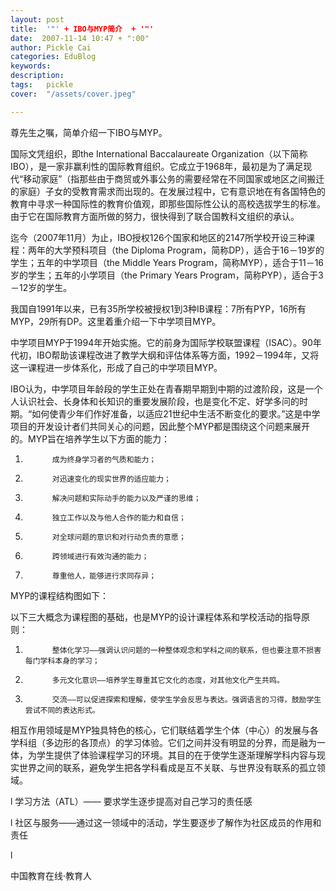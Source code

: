 ```yaml
---
layout: post  
title:  '"' + IBO与MYP简介  + '"'
date:  2007-11-14 10:47 + ":00" 
author: Pickle Cai  
categories: EduBlog  
keywords: 
description:   
tags:	pickle   
cover:  "/assets/cover.jpeg"  

---  
```

    


尊先生之嘱，简单介绍一下IBO与MYP。



国际文凭组织，即the International Baccalaureate Organization（以下简称IBO），是一家非赢利性的国际教育组织。它成立于1968年，最初是为了满足现代“移动家庭”（指那些由于商贸或外事公务的需要经常在不同国家或地区之间搬迁的家庭）子女的受教育需求而出现的。在发展过程中，它有意识地在有各国特色的教育中寻求一种国际性的教育价值观，即那些国际性公认的高校选拔学生的标准。由于它在国际教育方面所做的努力，很快得到了联合国教科文组织的承认。



迄今（2007年11月）为止，IBO授权126个国家和地区的2147所学校开设三种课程：两年的大学预科项目（the Diploma Program，简称DP），适合于16－19岁的学生；五年的中学项目（the Middle Years Program，简称MYP），适合于11－16岁的学生；五年的小学项目（the Primary Years Program，简称PYP），适合于3－12岁的学生。



我国自1991年以来，已有35所学校被授权1到3种IB课程：7所有PYP，16所有MYP，29所有DP。这里着重介绍一下中学项目MYP。



中学项目MYP于1994年开始实施。它的前身为国际学校联盟课程（ISAC）。90年代初，IBO帮助该课程改进了教学大纲和评估体系等方面，1992－1994年，又将这一课程进一步体系化，形成了自己的中学项目MYP。



IBO认为，中学项目年龄段的学生正处在青春期早期到中期的过渡阶段，这是一个人认识社会、长身体和长知识的重要发展阶段，也是变化不定、好学多问的时期。“如何使青少年们作好准备，以适应21世纪中生活不断变化的要求。”这是中学项目的开发设计者们共同关心的问题，因此整个MYP都是围绕这个问题来展开的。MYP旨在培养学生以下方面的能力：



1.           成为终身学习者的气质和能力； 



2.           对迅速变化的现实世界的适应能力； 



3.           解决问题和实际动手的能力以及严谨的思维； 



4.           独立工作以及与他人合作的能力和自信； 



5.           对全球问题的意识和对行动负责的意愿； 



6.           跨领域进行有效沟通的能力； 



7.           尊重他人，能够进行求同存异；



MYP的课程结构图如下：







以下三大概念为课程图的基础，也是MYP的设计课程体系和学校活动的指导原则：



1.           整体化学习——强调认识问题的一种整体观念和学科之间的联系，但也要注意不损害每门学科本身的学习； 



2.           多元文化意识——培养学生尊重其它文化的态度，对其他文化产生共鸣。 



3.           交流——可以促进探索和理解，使学生学会反思与表达。强调语言的习得，鼓励学生尝试不同的表达形式。



 



相互作用领域是MYP独具特色的核心，它们联结着学生个体（中心）的发展与各学科组（多边形的各顶点）的学习体验。它们之间并没有明显的分界，而是融为一体，为学生提供了体验课程学习的环境。其目的在于使学生逐渐理解学科内容与现实世界之间的联系，避免学生把各学科看成是互不关联、与世界没有联系的孤立领域。



l        学习方法（ATL）—— 要求学生逐步提高对自己学习的责任感



l        社区与服务——通过这一领域中的活动，学生要逐步了解作为社区成员的作用和责任



l        



		    
 中国教育在线·教育人

